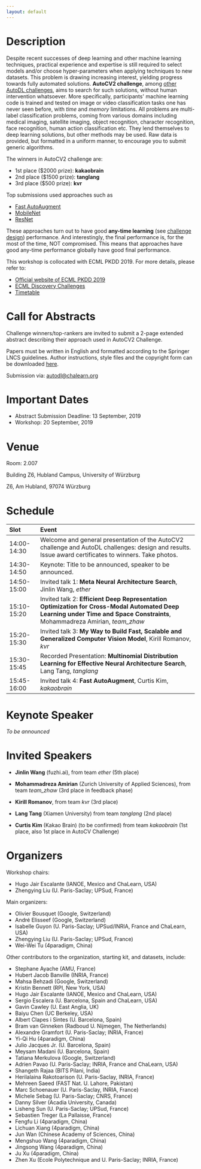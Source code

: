 ```yaml
---
layout: default
---
```


# Description

Despite recent successes of deep learning and other machine learning techniques, practical experience and expertise is still required to select models and/or choose hyper-parameters when applying techniques to new datasets. This problem is drawing increasing interest, yielding progress towards fully automated solutions. **AutoCV2 challenge**, among [other AutoDL challenges](https://autodl.chalearn.org/), aims to search for such solutions, without human intervention whatsoever. More specifically, participants' machine learning code is trained and tested on image or video classification tasks one has never seen before, with _time_ and _memory_ limitations. All problems are multi-label classification problems, coming from various domains including medical imaging, satellite imaging, object recognition, character recognition, face recognition, human action classification etc. They lend themselves to deep learning solutions, but other methods may be used. Raw data is provided, but formatted in a uniform manner, to encourage you to submit generic algorithms.

The winners in AutoCV2 challenge are:
- 1st place ($2000 prize): **kakaobrain**
- 2nd place ($1500 prize): **tanglang**
- 3rd place ($500 prize): **kvr**

Top submissions used approaches such as
- [Fast AutoAugment](https://github.com/kakaobrain/autoclint)
- [MobileNet](https://arxiv.org/abs/1704.04861)
- [ResNet](https://arxiv.org/abs/1512.03385)

These approaches turn out to have good **any-time learning**
(see [challenge design](https://hal.archives-ouvertes.fr/hal-02265053))
performance. And interestingly, the final performance is,
for the most of the time, NOT compromised. This means that approaches have
good any-time performance globally have good final performance.

This workshop is collocated with ECML PKDD 2019. For more details,
please refer to:
- [Official website of ECML PKDD 2019](http://ecmlpkdd2019.org)
- [ECML Discovery Challenges](http://ecmlpkdd2019.org/submissions/discovery/)
- [Timetable](http://ecmlpkdd2019.org/programme/timetable/)

# Call for Abstracts
Challenge winners/top-rankers are invited to submit a 2-page extended abstract describing
their approach used in AutoCV2 Challenge.

Papers must be written in English and formatted according to the Springer LNCS
guidelines. Author instructions, style files and the copyright form can be
downloaded [here](http://www.springer.com/gp/computer-science/lncs/conference-proceedings-guidelines).

Submission via: [autodl@chalearn.org](mailto:autodl@chalearn.org)

# Important Dates
* Abstract Submission Deadline: 13 September, 2019
* Workshop: 20 September, 2019

# Venue
Room: 2.007

Building Z6, Hubland Campus, University of Würzburg

Z6, Am Hubland, 97074 Würzburg

# Schedule

| Slot               |           Event           |
|:------------------ |:------------------------- |
| 14:00-14:30      | Welcome and general presentation of the AutoCV2 challenge and AutoDL challenges: design and results. Issue award certificates to winners. Take photos. |
| 14:30-14:50      | Keynote: Title to be announced, speaker to be announced. |
| 14:50-15:00      | Invited talk 1: **Meta Neural Architecture Search**, Jinlin Wang, _ether_   |
| 15:10-15:20      | Invited talk 2: **Efficient Deep Representation Optimization for Cross-Modal Automated Deep Learning under Time and Space Constraints**, Mohammadreza Amirian, _team_zhaw_  |
| 15:20-15:30      | Invited talk 3: **My Way to Build Fast, Scalable and Generalized Computer Vision Model**, Kirill Romanov, _kvr_  |
| 15:30-15:45      | Recorded Presentation: **Multinomial Distribution Learning for Effective Neural Architecture Search**, Lang Tang, _tanglang_ |
| 15:45-16:00      | Invited talk 4: **Fast AutoAugment**, Curtis Kim, _kakaobrain_  |

# Keynote Speaker
_To be announced_

# Invited Speakers

* **Jinlin Wang** (fuzhi.ai), from team _ether_ (5th place)

* **Mohammadreza Amirian** (Zurich University of Applied Sciences), from team _team_zhaw_ (3rd place in feedback phase)

* **Kirill Romanov**, from team _kvr_ (3rd place)

* **Lang Tang** (Xiamen University) from team _tanglang_ (2nd place)

* **Curtis Kim** (Kakao Brain) (to be confirmed) from team _kakaobrain_ (1st place, also 1st place in AutoCV Challenge)

# Organizers
Workshop chairs:
* Hugo Jair Escalante (IANOE, Mexico and ChaLearn, USA)
* Zhengying Liu (U. Paris-Saclay; UPSud, France)

Main organizers:
* Olivier Bousquet (Google, Switzerland)
* André Elisseef (Google, Switzerland)
* Isabelle Guyon (U. Paris-Saclay; UPSud/INRIA, France and ChaLearn, USA)
* Zhengying Liu (U. Paris-Saclay; UPSud, France)
* Wei-Wei Tu (4paradigm, China)

Other contributors to the organization, starting kit, and datasets, include:
* Stephane Ayache (AMU, France)
* Hubert Jacob Banville (INRIA, France)
* Mahsa Behzadi (Google, Switzerland)
* Kristin Bennett (RPI, New York, USA)
* Hugo Jair Escalante (IANOE, Mexico and ChaLearn, USA)
* Sergio Escalera (U. Barcelona, Spain and ChaLearn, USA)
* Gavin Cawley (U. East Anglia, UK)
* Baiyu Chen (UC Berkeley, USA)
* Albert Clapes i Sintes (U. Barcelona, Spain)
* Bram van Ginneken (Radboud U. Nijmegen, The Netherlands)
* Alexandre Gramfort (U. Paris-Saclay; INRIA, France)
* Yi-Qi Hu (4paradigm, China)
* Julio Jacques Jr. (U. Barcelona, Spain)
* Meysam Madani (U. Barcelona, Spain)
* Tatiana Merkulova (Google, Switzerland)
* Adrien Pavao (U. Paris-Saclay; INRIA, France and ChaLearn, USA)
* Shangeth Rajaa (BITS Pilani, India)
* Herilalaina Rakotoarison (U. Paris-Saclay, INRIA, France)
* Mehreen Saeed (FAST Nat. U. Lahore, Pakistan)
* Marc Schoenauer (U. Paris-Saclay, INRIA, France)
* Michele Sebag (U. Paris-Saclay; CNRS, France)
* Danny Silver (Acadia University, Canada)
* Lisheng Sun (U. Paris-Saclay; UPSud, France)
* Sebastien Treger (La Pallaisse, France)
* Fengfu Li (4paradigm, China)
* Lichuan Xiang (4paradigm, China)
* Jun Wan (Chinese Academy of Sciences, China)
* Mengshuo Wang (4paradigm, China)
* Jingsong Wang (4paradigm, China)
* Ju Xu (4paradigm, China)
* Zhen Xu (Ecole Polytechnique and U. Paris-Saclay; INRIA, France)

